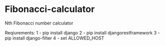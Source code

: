 # Fibonacci-calculator
Nth Fibonacci number calculator

Reqiurements:
1 - pip install django
2 - pip install djangorestframework
3 - pip install django-filter
4 - set ALLOWED_HOST
